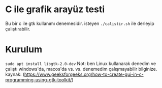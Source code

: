 # C ile grafik arayüz testi
Bu bir c ile gtk kullanımı denemesidir.
isteyen ```./calistir.sh``` ile derleyip çalıştırabilir.
# Kurulum
```sudo apt install libgtk-2.0-dev```
Not: ben Linux kullanarak denedim ve çalıştı windows'da, macos'da vs. vs. denemedim çalışmayabilir bilginize.
kaynak:
(https://www.geeksforgeeks.org/how-to-create-gui-in-c-programming-using-gtk-toolkit/)
